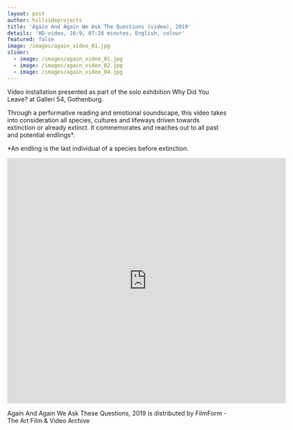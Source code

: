 ```yaml
---
layout: post
author: hillsideprojects
title: 'Again And Again We Ask The Questions (video), 2019'
details: 'HD-video, 16:9, 07:28 minutes, English, colour'
featured: false
image: /images/again_video_01.jpg
slider:
  - image: /images/again_video_01.jpg
  - image: /images/again_video_02.jpg
  - image: /images/again_video_04.jpg
---
```

Video installation presented as part of the solo exhibition Why Did You Leave? at Galleri 54, Gothenburg.

Through a performative reading and emotional soundscape, this video takes into consideration all species, cultures and lifeways driven towards extinction or already extinct. It commemorates and reaches out to all past and potential endlings*.

\*An endling is the last individual of a species before extinction.

<iframe src="https://player.vimeo.com/video/321481779" width="640" height="564" frameborder="0" allow="autoplay; fullscreen" allowfullscreen></iframe>

Again And Again We Ask These Questions, 2019 is distributed by FilmForm -The Art Film & Video Archive
